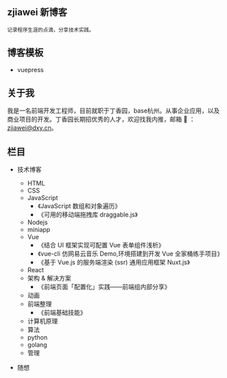 ## zjiawei 新博客

    记录程序生涯的点滴，分享技术实践。

## 博客模板

 - vuepress

## 关于我

我是一名前端开发工程师，目前就职于丁香园，base杭州。从事企业应用，以及商业项目的开发。丁香园长期招优秀的人才，欢迎找我内推，邮箱 📮 ：zjiawei@dxy.cn。

## 栏目
 - 技术博客
   - HTML
   - CSS
   - JavaScript
     - 《JavaScript 数组和对象遍历》
     - 《可用的移动端拖拽库 draggable.js》
   - Nodejs
   - miniapp
   - Vue
      - 《结合 UI 框架实现可配置 Vue 表单组件浅析》
      - 《vue-cli 仿网易云音乐 Demo,环境搭建到开发 Vue 全家桶练手项目》
      - 《基于 Vue.js 的服务端渲染 (ssr) 通用应用框架 Nuxt.js》
   - React
   - 架构 & 解决方案
      - 《前端页面「配置化」实践——前端组内部分享》
   - 动画
   - 前端整理
      - 《前端基础技能》
   - 计算机原理
   - 算法
   - python
   - golang
   - 管理

 - 随想
